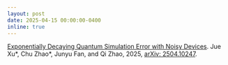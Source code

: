 ```yaml
---
layout: post
date: 2025-04-15 00:00:00-0400
inline: true
---
```


[Exponentially Decaying Quantum Simulation Error with Noisy Devices](http://arxiv.org/abs/2504.10247).
Jue Xu\*, Chu Zhao\*, Junyu Fan, and Qi Zhao, 2025,
[arXiv: 2504.10247](http://arxiv.org/abs/2504.10247).